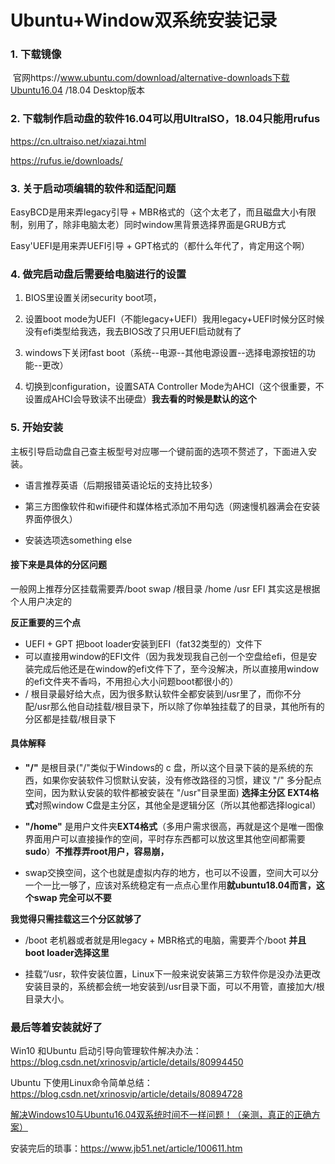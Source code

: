 # Ubuntu+Window双系统安装记录

### 1. 下载镜像

​	官网https://www.ubuntu.com/download/alternative-downloads下载Ubuntu16.04 /18.04 Desktop版本

### 2. 下载制作启动盘的软件16.04可以用UltraISO，18.04只能用rufus

https://cn.ultraiso.net/xiazai.html

https://rufus.ie/downloads/

### 3. 关于启动项编辑的软件和适配问题

EasyBCD是用来弄legacy引导 + MBR格式的（这个太老了，而且磁盘大小有限制，别用了，除非电脑太老）同时window黑背景选择界面是GRUB方式

Easy'UEFI是用来弄UEFI引导 + GPT格式的（都什么年代了，肯定用这个啊）

### 4. 做完启动盘后需要给电脑进行的设置

1. BIOS里设置关闭security boot项，

2. 设置boot mode为UEFI（不能legacy+UEFI）我用legacy+UEFI时候分区时候没有efi类型给我选，我去BIOS改了只用UEFI启动就有了

3. windows下关闭fast boot（系统--电源--其他电源设置--选择电源按钮的功能--更改）

4. 切换到configuration，设置SATA Controller Mode为AHCI（这个很重要，不设置成AHCI会导致读不出硬盘）**我去看的时候是默认的这个**

### 5. 开始安装

主板引导启动盘自己查主板型号对应哪一个键前面的选项不赘述了，下面进入安装。

- 语言推荐英语（后期报错英语论坛的支持比较多）

- 第三方图像软件和wifi硬件和媒体格式添加不用勾选（网速慢机器满会在安装界面停很久）

- 安装选项选something else

#### 接下来是具体的分区问题

一般网上推荐分区挂载需要弄/boot swap /根目录 /home /usr EFI 其实这是根据个人用户决定的

**反正重要的三个点**

- UEFI + GPT 把boot loader安装到EFI（fat32类型的）文件下
- 可以直接用window的EFI文件（因为我发现我自己创一个空盘给efi，但是安装完成后他还是在window的efi文件下了，至今没解决，所以直接用window的efi文件夹不香吗，不用担心大小问题boot都很小的）
- / 根目录最好给大点，因为很多默认软件全都安装到/usr里了，而你不分配/usr那么他自动挂载/根目录下，所以除了你单独挂载了的目录，其他所有的分区都是挂载/根目录下

#### 具体解释

- **"/"** 是根目录("/"类似于Windows的 c 盘，所以这个目录下装的是系统的东西，如果你安装软件习惯默认安装，没有修改路径的习惯，建议 "/" 多分配点空间，因为默认安装的软件都被安装在 "/usr"目录里面) **选择主分区 EXT4格式**对照window C盘是主分区，其他全是逻辑分区（所以其他都选择logical）

- **"/home"** 是用户文件夹**EXT4格式**（多用户需求很高，再就是这个是唯一图像界面用户可以直接操作的空间，平时存东西都可以放这里其他空间都需要**sudo**）**不推荐弄root用户，容易崩，**

- swap交换空间，这个也就是虚拟内存的地方，也可以不设置，空间大可以分一个一比一够了，应该对系统稳定有一点点心里作用**就ubuntu18.04而言，这个swap 完全可以不要**

**我觉得只需挂载这三个分区就够了**

-  /boot 老机器或者就是用legacy + MBR格式的电脑，需要弄个/boot **并且boot loader选择这里**

- 挂载“/usr，软件安装位置，Linux下一般来说安装第三方软件你是没办法更改安装目录的，系统都会统一地安装到/usr目录下面，可以不用管，直接加大/根目录大小。        

### 最后等着安装就好了

Win10 和Ubuntu 启动引导向管理软件解决办法：https://blog.csdn.net/xrinosvip/article/details/80994450

Ubuntu 下使用Linux命令简单总结：https://blog.csdn.net/xrinosvip/article/details/80894728

[解决Windows10与Ubuntu16.04双系统时间不一样问题！（亲测，真正的正确方案）](https://blog.csdn.net/zyqblog/article/details/79318955)

安装完后的琐事：https://www.jb51.net/article/100611.htm